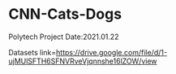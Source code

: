 # CNN-Cats-Dogs
Polytech Project Date:2021.01.22

Datasets link=https://drive.google.com/file/d/1-ujMUlSFTH6SFNVRveVjqnnshe16lZOW/view
